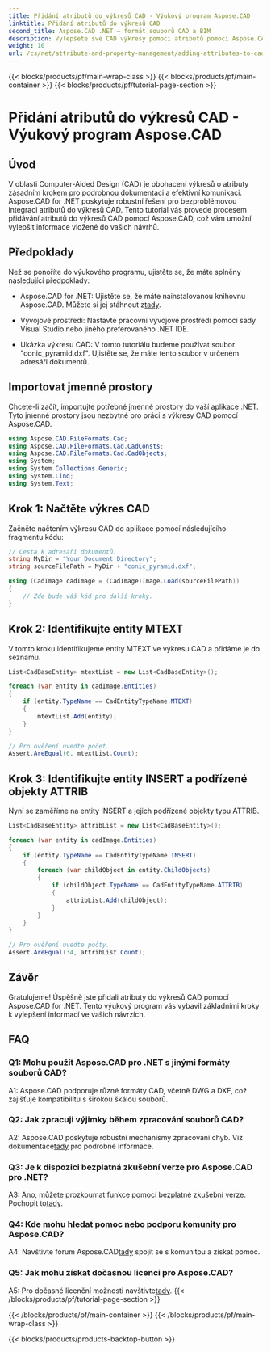 ```yaml
---
title: Přidání atributů do výkresů CAD - Výukový program Aspose.CAD
linktitle: Přidání atributů do výkresů CAD
second_title: Aspose.CAD .NET – formát souborů CAD a BIM
description: Vylepšete své CAD výkresy pomocí atributů pomocí Aspose.CAD for .NET. Postupujte podle našeho podrobného průvodce pro bezproblémovou integraci.
weight: 10
url: /cs/net/attribute-and-property-management/adding-attributes-to-cad-drawings/
---
```


{{< blocks/products/pf/main-wrap-class >}}
{{< blocks/products/pf/main-container >}}
{{< blocks/products/pf/tutorial-page-section >}}

# Přidání atributů do výkresů CAD - Výukový program Aspose.CAD

## Úvod

V oblasti Computer-Aided Design (CAD) je obohacení výkresů o atributy zásadním krokem pro podrobnou dokumentaci a efektivní komunikaci. Aspose.CAD for .NET poskytuje robustní řešení pro bezproblémovou integraci atributů do výkresů CAD. Tento tutoriál vás provede procesem přidávání atributů do výkresů CAD pomocí Aspose.CAD, což vám umožní vylepšit informace vložené do vašich návrhů.

## Předpoklady

Než se ponoříte do výukového programu, ujistěte se, že máte splněny následující předpoklady:

-  Aspose.CAD for .NET: Ujistěte se, že máte nainstalovanou knihovnu Aspose.CAD. Můžete si jej stáhnout z[tady](https://releases.aspose.com/cad/net/).

- Vývojové prostředí: Nastavte pracovní vývojové prostředí pomocí sady Visual Studio nebo jiného preferovaného .NET IDE.

- Ukázka výkresu CAD: V tomto tutoriálu budeme používat soubor "conic_pyramid.dxf". Ujistěte se, že máte tento soubor v určeném adresáři dokumentů.

## Importovat jmenné prostory

Chcete-li začít, importujte potřebné jmenné prostory do vaší aplikace .NET. Tyto jmenné prostory jsou nezbytné pro práci s výkresy CAD pomocí Aspose.CAD.

```csharp
using Aspose.CAD.FileFormats.Cad;
using Aspose.CAD.FileFormats.Cad.CadConsts;
using Aspose.CAD.FileFormats.Cad.CadObjects;
using System;
using System.Collections.Generic;
using System.Linq;
using System.Text;
```

## Krok 1: Načtěte výkres CAD

Začněte načtením výkresu CAD do aplikace pomocí následujícího fragmentu kódu:

```csharp
// Cesta k adresáři dokumentů.
string MyDir = "Your Document Directory";
string sourceFilePath = MyDir + "conic_pyramid.dxf";

using (CadImage cadImage = (CadImage)Image.Load(sourceFilePath))
{
    // Zde bude váš kód pro další kroky.
}
```

## Krok 2: Identifikujte entity MTEXT

V tomto kroku identifikujeme entity MTEXT ve výkresu CAD a přidáme je do seznamu.

```csharp
List<CadBaseEntity> mtextList = new List<CadBaseEntity>();

foreach (var entity in cadImage.Entities)
{
    if (entity.TypeName == CadEntityTypeName.MTEXT)
    {
        mtextList.Add(entity);
    }
}

// Pro ověření uveďte počet.
Assert.AreEqual(6, mtextList.Count);
```

## Krok 3: Identifikujte entity INSERT a podřízené objekty ATTRIB

Nyní se zaměříme na entity INSERT a jejich podřízené objekty typu ATTRIB.

```csharp
List<CadBaseEntity> attribList = new List<CadBaseEntity>();

foreach (var entity in cadImage.Entities)
{
    if (entity.TypeName == CadEntityTypeName.INSERT)
    {
        foreach (var childObject in entity.ChildObjects)
        {
            if (childObject.TypeName == CadEntityTypeName.ATTRIB)
            {
                attribList.Add(childObject);
            }
        }
    }
}

// Pro ověření uveďte počty.
Assert.AreEqual(34, attribList.Count);
```

## Závěr

Gratulujeme! Úspěšně jste přidali atributy do výkresů CAD pomocí Aspose.CAD for .NET. Tento výukový program vás vybavil základními kroky k vylepšení informací ve vašich návrzích.

## FAQ

### Q1: Mohu použít Aspose.CAD pro .NET s jinými formáty souborů CAD?

A1: Aspose.CAD podporuje různé formáty CAD, včetně DWG a DXF, což zajišťuje kompatibilitu s širokou škálou souborů.

### Q2: Jak zpracuji výjimky během zpracování souborů CAD?

 A2: Aspose.CAD poskytuje robustní mechanismy zpracování chyb. Viz dokumentace[tady](https://reference.aspose.com/cad/net/) pro podrobné informace.

### Q3: Je k dispozici bezplatná zkušební verze pro Aspose.CAD pro .NET?

 A3: Ano, můžete prozkoumat funkce pomocí bezplatné zkušební verze. Pochopit to[tady](https://releases.aspose.com/).

### Q4: Kde mohu hledat pomoc nebo podporu komunity pro Aspose.CAD?

 A4: Navštivte fórum Aspose.CAD[tady](https://forum.aspose.com/c/cad/19) spojit se s komunitou a získat pomoc.

### Q5: Jak mohu získat dočasnou licenci pro Aspose.CAD?

 A5: Pro dočasné licenční možnosti navštivte[tady](https://purchase.aspose.com/temporary-license/).
{{< /blocks/products/pf/tutorial-page-section >}}

{{< /blocks/products/pf/main-container >}}
{{< /blocks/products/pf/main-wrap-class >}}

{{< blocks/products/products-backtop-button >}}
